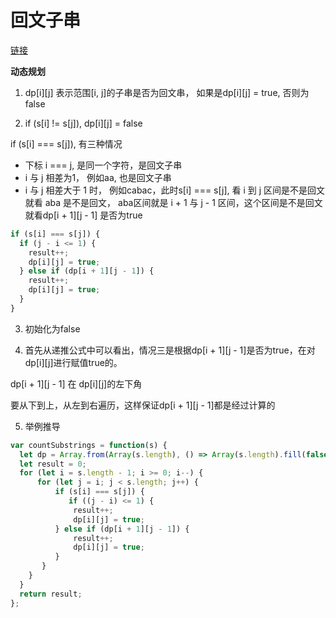 # 回文子串  

[链接](https://leetcode.cn/problems/palindromic-substrings/description/)  

<b>动态规划</b>    

1. dp[i][j] 表示范围[i, j]的子串是否为回文串， 如果是dp[i][j] = true, 否则为false    

2. if (s[i] != s[j]), dp[i][j] = false   

if (s[i] === s[j]), 有三种情况   

- 下标 i === j, 是同一个字符，是回文子串   
- i 与 j 相差为1， 例如aa, 也是回文子串     
- i 与 j 相差大于 1 时， 例如cabac，此时s[i] === s[j], 看 i 到 j 区间是不是回文就看 aba 是不是回文， aba区间就是 i + 1 与 j - 1 区间，这个区间是不是回文就看dp[i + 1][j - 1] 是否为true     

```js
if (s[i] === s[j]) {
  if (j - i <= 1) {
    result++;
    dp[i][j] = true;
  } else if (dp[i + 1][j - 1]) {
    result++;
    dp[i][j] = true;
  }
}
```

3. 初始化为false   

4. 首先从递推公式中可以看出，情况三是根据dp[i + 1][j - 1]是否为true，在对dp[i][j]进行赋值true的。    

dp[i + 1][j - 1] 在 dp[i][j]的左下角     

要从下到上，从左到右遍历，这样保证dp[i + 1][j - 1]都是经过计算的     

5. 举例推导   

```js
var countSubstrings = function(s) {
  let dp = Array.from(Array(s.length), () => Array(s.length).fill(false));
  let result = 0;
  for (let i = s.length - 1; i >= 0; i--) {
      for (let j = i; j < s.length; j++) {
          if (s[i] === s[j]) {
             if ((j - i) <= 1) {
              result++;
              dp[i][j] = true;
          } else if (dp[i + 1][j - 1]) {
              result++;
              dp[i][j] = true;
          }
       }
    }
  }
  return result;
};
```